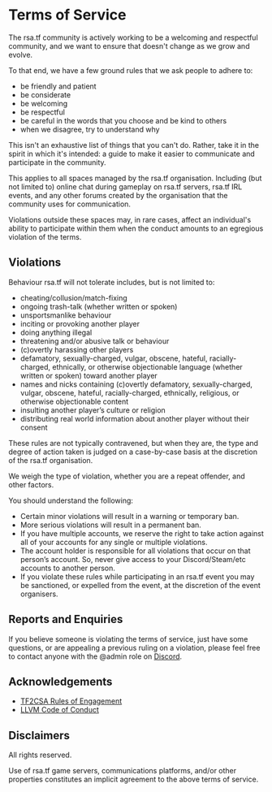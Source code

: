
# Terms of Service

The rsa.tf community is actively working to be a welcoming and respectful community, and we want to ensure that doesn't change as we grow and evolve.

To that end, we have a few ground rules that we ask people to adhere to:

* be friendly and patient
* be considerate
* be welcoming
* be respectful
* be careful in the words that you choose and be kind to others
* when we disagree, try to understand why

This isn't an exhaustive list of things that you can't do. Rather, take it in the spirit in which it's intended: a guide to make it easier to communicate and participate in the community.

This applies to all spaces managed by the rsa.tf organisation. Including (but not limited to) online chat during gameplay on rsa.tf servers, rsa.tf IRL events, and any other forums created by the organisation that the community uses for communication.

Violations outside these spaces may, in rare cases, affect an individual's ability to participate within them when the conduct amounts to an egregious violation of the terms.

## Violations

Behaviour rsa.tf will not tolerate includes, but is not limited to:

* cheating/collusion/match-fixing
* ongoing trash-talk (whether written or spoken)
* unsportsmanlike behaviour
* inciting or provoking another player
* doing anything illegal
* threatening and/or abusive talk or behaviour
* (c)overtly harassing other players
* defamatory, sexually-charged, vulgar, obscene, hateful, racially-charged, ethnically, or otherwise objectionable language (whether written or spoken) toward another player
* names and nicks containing (c)overtly defamatory, sexually-charged, vulgar, obscene, hateful, racially-charged, ethnically, religious, or otherwise objectionable content
* insulting another player’s culture or religion
* distributing real world information about another player without their consent

These rules are not typically contravened, but when they are, the type and degree of action taken is judged on a case-by-case basis at the discretion of the rsa.tf organisation.

We weigh the type of violation, whether you are a repeat offender, and other factors.

You should understand the following:

* Certain minor violations will result in a warning or temporary ban.
* More serious violations will result in a permanent ban.
* If you have multiple accounts, we reserve the right to take action against all of your accounts for any single or multiple violations.
* The account holder is responsible for all violations that occur on that person’s account. So, never give access to your Discord/Steam/etc accounts to another person.
* If you violate these rules while participating in an rsa.tf event you may be sanctioned, or expelled from the event, at the discretion of the event organisers.

## Reports and Enquiries

If you believe someone is violating the terms of service, just have some questions, or are appealing a previous ruling on a violation, please feel free to contact anyone with the @admin role on [Discord](https://rsa.tf/discord).

## Acknowledgements

* [TF2CSA Rules of Engagement](https://docs.google.com/document/u/2/d/1gjm7fV5ZqQHjjAAZYB-jc6lcypYM4lTplW6lzhoQfDA/pub)
* [LLVM Code of Conduct](https://llvm.org/docs/CodeOfConduct.html)

## Disclaimers

All rights reserved.

Use of rsa.tf game servers, communications platforms, and/or other properties constitutes an implicit agreement to the above terms of service.